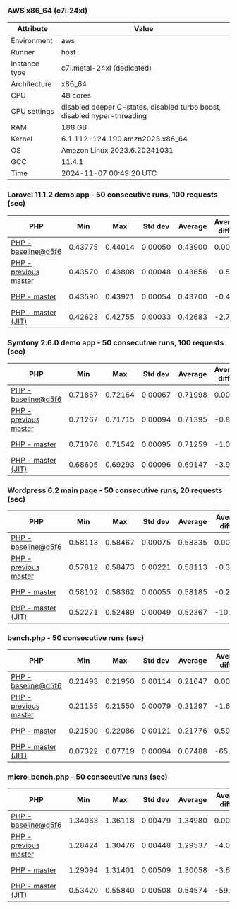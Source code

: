 ### AWS x86_64 (c7i.24xl)

|  Attribute    |     Value      |
|---------------|----------------|
| Environment   |aws|
| Runner        |host|
| Instance type |c7i.metal-24xl (dedicated)|
| Architecture  |x86_64
| CPU           |48 cores|
| CPU settings  |disabled deeper C-states, disabled turbo boost, disabled hyper-threading|
| RAM           |188 GB|
| Kernel        |6.1.112-124.190.amzn2023.x86_64|
| OS            |Amazon Linux 2023.6.20241031|
| GCC           |11.4.1|
| Time          |2024-11-07 00:49:20 UTC|

### Laravel 11.1.2 demo app - 50 consecutive runs, 100 requests (sec)

|     PHP     |     Min     |     Max     |    Std dev   |   Average  |  Average diff % |   Median   | Median diff % |     Memory    |
|-------------|-------------|-------------|--------------|------------|-----------------|------------|---------------|---------------|
|[PHP - baseline@d5f6](https://github.com/php/php-src/commit/d5f6e56610)|0.43775|0.44014|0.00050|0.43900|0.00%|0.43904|0.00%|41.86 MB|
|[PHP - previous master](https://github.com/php/php-src/commit/228c27112a)|0.43570|0.43808|0.00048|0.43656|-0.56%|0.43644|-0.59%|41.78 MB|
|[PHP - master](https://github.com/php/php-src/commit/96d1cd00b7)|0.43590|0.43921|0.00054|0.43700|-0.46%|0.43696|-0.47%|41.78 MB|
|[PHP - master (JIT)](https://github.com/php/php-src/commit/96d1cd00b7)|0.42623|0.42755|0.00033|0.42683|-2.77%|0.42682|-2.78%|50.85 MB|

### Symfony 2.6.0 demo app - 50 consecutive runs, 100 requests (sec)

|     PHP     |     Min     |     Max     |    Std dev   |   Average  |  Average diff % |   Median   | Median diff % |     Memory    |
|-------------|-------------|-------------|--------------|------------|-----------------|------------|---------------|---------------|
|[PHP - baseline@d5f6](https://github.com/php/php-src/commit/d5f6e56610)|0.71867|0.72164|0.00067|0.71998|0.00%|0.71986|0.00%|37.38 MB|
|[PHP - previous master](https://github.com/php/php-src/commit/228c27112a)|0.71267|0.71715|0.00094|0.71395|-0.84%|0.71368|-0.86%|37.49 MB|
|[PHP - master](https://github.com/php/php-src/commit/96d1cd00b7)|0.71076|0.71542|0.00095|0.71259|-1.03%|0.71248|-1.03%|37.49 MB|
|[PHP - master (JIT)](https://github.com/php/php-src/commit/96d1cd00b7)|0.68605|0.69293|0.00096|0.69147|-3.96%|0.69143|-3.95%|44.55 MB|

### Wordpress 6.2 main page - 50 consecutive runs, 20 requests (sec)

|     PHP     |     Min     |     Max     |    Std dev   |   Average  |  Average diff % |   Median   | Median diff % |     Memory    |
|-------------|-------------|-------------|--------------|------------|-----------------|------------|---------------|---------------|
|[PHP - baseline@d5f6](https://github.com/php/php-src/commit/d5f6e56610)|0.58113|0.58467|0.00075|0.58335|0.00%|0.58333|0.00%|43.00 MB|
|[PHP - previous master](https://github.com/php/php-src/commit/228c27112a)|0.57812|0.58473|0.00221|0.58113|-0.38%|0.58240|-0.16%|43.11 MB|
|[PHP - master](https://github.com/php/php-src/commit/96d1cd00b7)|0.58102|0.58362|0.00055|0.58185|-0.26%|0.58177|-0.27%|43.11 MB|
|[PHP - master (JIT)](https://github.com/php/php-src/commit/96d1cd00b7)|0.52271|0.52489|0.00049|0.52367|-10.23%|0.52364|-10.23%|61.99 MB|

### bench.php - 50 consecutive runs (sec)

|     PHP     |     Min     |     Max     |    Std dev   |   Average  |  Average diff % |   Median   | Median diff % |     Memory    |
|-------------|-------------|-------------|--------------|------------|-----------------|------------|---------------|---------------|
|[PHP - baseline@d5f6](https://github.com/php/php-src/commit/d5f6e56610)|0.21493|0.21950|0.00114|0.21647|0.00%|0.21621|0.00%|26.16 MB|
|[PHP - previous master](https://github.com/php/php-src/commit/228c27112a)|0.21155|0.21550|0.00079|0.21297|-1.62%|0.21279|-1.58%|26.21 MB|
|[PHP - master](https://github.com/php/php-src/commit/96d1cd00b7)|0.21500|0.22086|0.00121|0.21776|0.59%|0.21785|0.76%|26.21 MB|
|[PHP - master (JIT)](https://github.com/php/php-src/commit/96d1cd00b7)|0.07322|0.07719|0.00094|0.07488|-65.41%|0.07495|-65.33%|27.39 MB|

### micro_bench.php - 50 consecutive runs (sec)

|     PHP     |     Min     |     Max     |    Std dev   |   Average  |  Average diff % |   Median   | Median diff % |     Memory    |
|-------------|-------------|-------------|--------------|------------|-----------------|------------|---------------|---------------|
|[PHP - baseline@d5f6](https://github.com/php/php-src/commit/d5f6e56610)|1.34063|1.36118|0.00479|1.34980|0.00%|1.34953|0.00%|20.42 MB|
|[PHP - previous master](https://github.com/php/php-src/commit/228c27112a)|1.28424|1.30476|0.00448|1.29537|-4.03%|1.29588|-3.98%|20.47 MB|
|[PHP - master](https://github.com/php/php-src/commit/96d1cd00b7)|1.29094|1.31401|0.00509|1.30058|-3.65%|1.30049|-3.63%|20.47 MB|
|[PHP - master (JIT)](https://github.com/php/php-src/commit/96d1cd00b7)|0.53420|0.55840|0.00508|0.54574|-59.57%|0.54518|-59.60%|21.80 MB|

